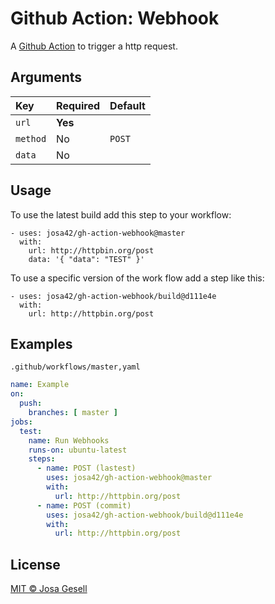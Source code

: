 # Github Action: Webhook

A [Github Action](https://github.com/features/actions) to trigger a http request.

## Arguments

| Key      | Required | Default |
|:---------|:---------|:--------|
| `url`    | **Yes**  |         |
| `method` | No       | `POST`  |
| `data`   | No       |         |

## Usage

To use the latest build add this step to your workflow:

```
- uses: josa42/gh-action-webhook@master
  with:
    url: http://httpbin.org/post
    data: '{ "data": "TEST" }'
```

To use a specific version of the work flow add a step like this:

```
- uses: josa42/gh-action-webhook/build@d111e4e
  with:
    url: http://httpbin.org/post
```

## Examples

`.github/workflows/master,yaml`

```yml
name: Example
on:
  push:
    branches: [ master ]
jobs:
  test:
    name: Run Webhooks
    runs-on: ubuntu-latest
    steps:
      - name: POST (lastest)
        uses: josa42/gh-action-webhook@master
        with:
          url: http://httpbin.org/post
      - name: POST (commit)
        uses: josa42/gh-action-webhook/build@d111e4e
        with:
          url: http://httpbin.org/post
```

## License

[MIT © Josa Gesell](LICENSE)
